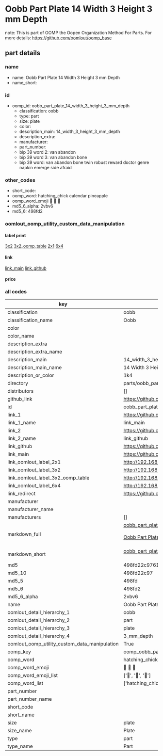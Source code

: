 # Oobb Part Plate 14 Width 3 Height 3 mm Depth  

note: This is part of OOMP the Oopen Organization Method For Parts. For more details: https://github.com/oomlout/oomp_base

##  part details
  







### name
* name: Oobb Part Plate 14 Width 3 Height 3 mm Depth
* name_short: 
### id
* oomp_id: oobb_part_plate_14_width_3_height_3_mm_depth
  * classification: oobb
  * type: part
  * size: plate
  * color: 
  * description_main: 14_width_3_height_3_mm_depth
  * description_extra: 
  * manufacturer: 
  * part_number: 
  * bip 39 word 2: van abandon
  * bip 39 word 3: van abandon bone
  * bip 39 word: van abandon bone twin robust reward doctor genre napkin emerge side afraid

### other_codes
* short_code: 
* oomp_word: hatching_chick calendar pineapple
* oomp_word_emoji :hatching_chick: :calendar: :pineapple:
* md5_6_alpha: 2vbv6
* md5_6: 498fd2






### oomlout_oomp_utility_custom_data_manipulation
#### label print
[3x2](http://192.168.1.245:1112/?label=oomp%202vbv6)
[3x2_oomp_table](http://192.168.1.108:1112/?label=oomp%202vbv6)
[2x1](http://192.168.1.242:1112/?label=oomp%202vbv6)
[6x4](http://192.168.1.55:1112/?label=oomp%202vbv6)    

#### link

[link_main](https://github.com/oomlout/oomlout_oomp_version_1_messy/tree/main/parts/oobb_part_plate_14_width_3_height_3_mm_depth) [link_github](https://github.com/oomlout/oomlout_oomp_version_1_messy/tree/main/parts/oobb_part_plate_14_width_3_height_3_mm_depth)                             

#### price







### all codes 
| key | value |  
| --- | --- |  
| classification | oobb |  
| classification_name | Oobb |  
| color |  |  
| color_name |  |  
| description_extra |  |  
| description_extra_name |  |  
| description_main | 14_width_3_height_3_mm_depth |  
| description_main_name | 14 Width 3 Height 3 mm Depth |  
| description_or_color | 1k4 |  
| directory | parts/oobb_part_plate_14_width_3_height_3_mm_depth |  
| distributors | [] |  
| github_link | https://github.com/oomlout/oomlout_oomp_part_src/tree/main/parts/oobb_part_plate_14_width_3_height_3_mm_depth |  
| id | oobb_part_plate_14_width_3_height_3_mm_depth |  
| link_1 | https://github.com/oomlout/oomlout_oomp_version_1_messy/tree/main/parts/oobb_part_plate_14_width_3_height_3_mm_depth |  
| link_1_name | link_main |  
| link_2 | https://github.com/oomlout/oomlout_oomp_version_1_messy/tree/main/parts/oobb_part_plate_14_width_3_height_3_mm_depth |  
| link_2_name | link_github |  
| link_github | https://github.com/oomlout/oomlout_oomp_version_1_messy/tree/main/parts/oobb_part_plate_14_width_3_height_3_mm_depth |  
| link_main | https://github.com/oomlout/oomlout_oomp_version_1_messy/tree/main/parts/oobb_part_plate_14_width_3_height_3_mm_depth |  
| link_oomlout_label_2x1 | http://192.168.1.242:1112/?label=oomp%202vbv6 |  
| link_oomlout_label_3x2 | http://192.168.1.245:1112/?label=oomp%202vbv6 |  
| link_oomlout_label_3x2_oomp_table | http://192.168.1.108:1112/?label=oomp%202vbv6 |  
| link_oomlout_label_6x4 | http://192.168.1.55:1112/?label=oomp%202vbv6 |  
| link_redirect | https://github.com/oomlout/oomlout_oomp_version_1_messy/tree/main/parts/oobb_part_plate_14_width_3_height_3_mm_depth |  
| manufacturer |  |  
| manufacturer_name |  |  
| manufacturers | [] |  
| markdown_full | [oobb_part_plate_14_width_3_height_3_mm_depth](none)<br>[](none)<br>[Oobb Part Plate 14 Width 3 Height 3 Mm Depth](none)<br><br> |  
| markdown_short | [oobb_part_plate_14_width_3_height_3_mm_depth](none)<br><br> |  
| md5 | 498fd22c9761080ae2ddaeb632800789 |  
| md5_10 | 498fd22c97 |  
| md5_5 | 498fd |  
| md5_6 | 498fd2 |  
| md5_6_alpha | 2vbv6 |  
| name | Oobb Part Plate 14 Width 3 Height 3 mm Depth |  
| oomlout_detail_hierarchy_1 | oobb |  
| oomlout_detail_hierarchy_2 | part |  
| oomlout_detail_hierarchy_3 | plate |  
| oomlout_detail_hierarchy_4 | 3_mm_depth |  
| oomlout_oomp_utility_custom_data_manipulation | True |  
| oomp_key | oomp_oobb_part_plate_14_width_3_height_3_mm_depth |  
| oomp_word | hatching_chick calendar pineapple |  
| oomp_word_emoji | :hatching_chick: :calendar: :pineapple: |  
| oomp_word_emoji_list | [':hatching_chick:', ':calendar:', ':pineapple:'] |  
| oomp_word_list | ['hatching_chick', 'calendar', 'pineapple'] |  
| part_number |  |  
| part_number_name |  |  
| short_code |  |  
| short_name |  |  
| size | plate |  
| size_name | Plate |  
| type | part |  
| type_name | Part |  
